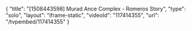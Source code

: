 {
    "title": "[1508443598] Murad Ance Complex - Romeros Story",
    "type": "solo",
    "layout": "iframe-static",
    "videoId": "117414355",
    "url": "\/tvpembed\/117414355"
}